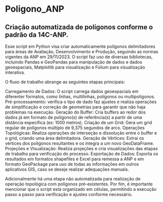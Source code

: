 # Poligono_ANP
## Criação automatizada de polígonos conforme o padrão da 14C-ANP.

Esse script em Python visa criar automaticamente polígonos delimitadores para áreas de Avaliação, Desenvolvimento e Produção, seguindo as normas vigentes da ANP em 29/11/2023. O script faz uso de diversas bibliotecas, incluindo Pandas e GeoPandas para manipulação de dados e dados geoespaciais, Matplotlib para visualização e Folium para visualização interativa.

O fluxo de trabalho abrange as seguintes etapas principais:

Carregamento de Dados: O script carrega dados geoespaciais em diferenter formatos, como linhas, multilinhas, polígonos ou multipolígonos.
Pré-processamento: verifica o tipo de dado faz ajustes e realiza operações de simplificação e correção de geometrias para garantir que não haja problemas na execução.
Geração do Buffer: Cria buffers ao redor dos dados já em formato de polígono(s) de referência(s) a partir de uma distância específica (ex: 1000 metros).
Criação de um Grid: Gera um grid regular de polígonos múltiplo de 9,375 segundos de arco.
Operações Topológicas: Realiza operações de interseção e dissolução entre o buffer e o grid, criando uma área delimitadora.
Geração de Vértices: Extrai os vértices dos polígonos resultantes e os integra a um novo GeoDataFrame.
Projeções e Visualização: Realiza projeções e cria visualizações das etapas de trabalho para verificação do processo.
Exportação de Dados: Exporta os resultados em formatos shapefiles e Excel para remessa a ANP e em formato GeoPackage para uso de todas as informações em outros aplicativos GIS, caso se deseje realizar adequações manuais.

Adicionalmente há uma etapa não automatizada para realização de operação topológica com polígonos pré-existentes.
Por fim, é importante mencionar que o script está organizado em células, permitindo a execução passo a passo para verificação e ajustes conforme necessário.
